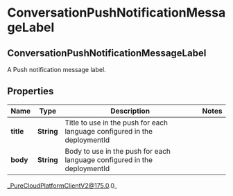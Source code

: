 # ConversationPushNotificationMessageLabel

## ConversationPushNotificationMessageLabel
A Push notification message label.

## Properties

|Name | Type | Description | Notes|
|------------ | ------------- | ------------- | -------------|
| **title** | **String** | Title to use in the push for each language configured in the deploymentId | |
| **body** | **String** | Body to use in the push for each language configured in the deploymentId | |



_PureCloudPlatformClientV2@175.0.0_
